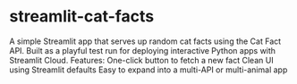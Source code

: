 # streamlit-cat-facts
A simple Streamlit app that serves up random cat facts using the Cat Fact API. Built as a playful test run for deploying interactive Python apps with Streamlit Cloud.  Features:  One-click button to fetch a new fact  Clean UI using Streamlit defaults  Easy to expand into a multi-API or multi-animal app
